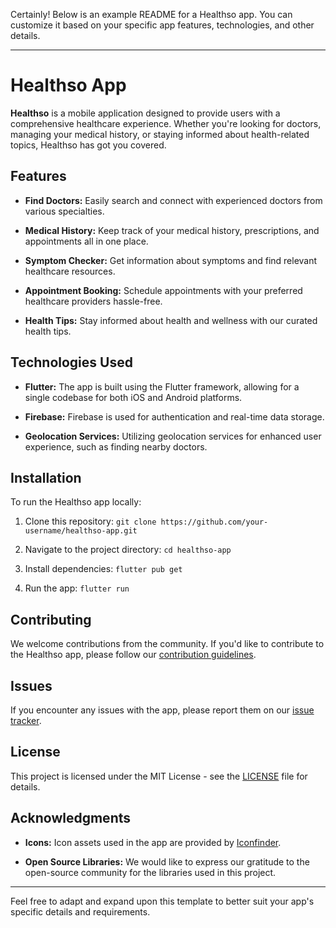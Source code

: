 Certainly! Below is an example README for a Healthso app. You can customize it based on your specific app features, technologies, and other details.

---

# Healthso App

**Healthso** is a mobile application designed to provide users with a comprehensive healthcare experience. Whether you're looking for doctors, managing your medical history, or staying informed about health-related topics, Healthso has got you covered.

## Features

- **Find Doctors:** Easily search and connect with experienced doctors from various specialties.

- **Medical History:** Keep track of your medical history, prescriptions, and appointments all in one place.

- **Symptom Checker:** Get information about symptoms and find relevant healthcare resources.

- **Appointment Booking:** Schedule appointments with your preferred healthcare providers hassle-free.

- **Health Tips:** Stay informed about health and wellness with our curated health tips.

## Technologies Used

- **Flutter:** The app is built using the Flutter framework, allowing for a single codebase for both iOS and Android platforms.

- **Firebase:** Firebase is used for authentication and real-time data storage.

- **Geolocation Services:** Utilizing geolocation services for enhanced user experience, such as finding nearby doctors.

## Installation

To run the Healthso app locally:

1. Clone this repository: `git clone https://github.com/your-username/healthso-app.git`

2. Navigate to the project directory: `cd healthso-app`

3. Install dependencies: `flutter pub get`

4. Run the app: `flutter run`

## Contributing

We welcome contributions from the community. If you'd like to contribute to the Healthso app, please follow our [contribution guidelines](CONTRIBUTING.md).

## Issues

If you encounter any issues with the app, please report them on our [issue tracker](https://github.com/your-username/healthso-app/issues).

## License

This project is licensed under the MIT License - see the [LICENSE](LICENSE) file for details.

## Acknowledgments

- **Icons:** Icon assets used in the app are provided by [Iconfinder](https://www.iconfinder.com/).

- **Open Source Libraries:** We would like to express our gratitude to the open-source community for the libraries used in this project.

---

Feel free to adapt and expand upon this template to better suit your app's specific details and requirements.

